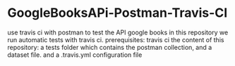 # GoogleBooksAPi-Postman-Travis-CI
use travis ci with postman to test the API google books
in this repository  we run automatic tests with travis ci.
prerequisites:
travis ci
the content of this repository:
a tests folder which contains the postman collection, and a dataset file.
and a .travis.yml configuration file
